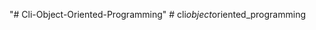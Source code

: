 "# Cli-Object-Oriented-Programming" 
#   c l i _ o b j e c t _ o r i e n t e d _ p r o g r a m m i n g  
 